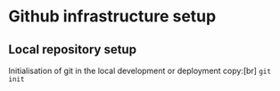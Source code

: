 # Github infrastructure setup
## Local repository setup

Initialisation of git in the local development or deployment copy:[br]
`git init`

